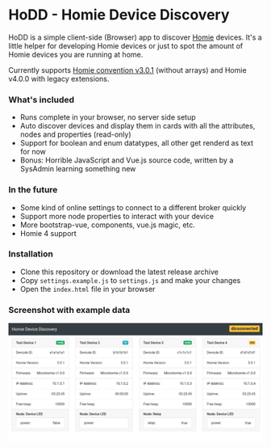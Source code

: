 # HoDD - Homie Device Discovery

HoDD is a simple client-side (Browser) app to discover [Homie](https://homieiot.github.io) devices. It's a little helper for developing Homie devices or just to spot the amount of Homie devices you are running at home.

Currently supports [Homie convention v3.0.1](https://github.com/homieiot/convention/releases/tag/v3.0.1) (without arrays) and Homie v4.0.0 with legacy extensions.


### What's included

* Runs complete in your browser, no server side setup
* Auto discover devices and display them in cards with all the attributes, nodes and properties (read-only)
* Support for boolean and enum datatypes, all other get renderd as text for now
* Bonus: Horrible JavaScript and Vue.js source code, written by a SysAdmin learning something new


### In the future

* Some kind of online settings to connect to a different broker quickly
* Support more node properties to interact with your device
* More bootstrap-vue, components, vue.js magic, etc.
* Homie 4 support


### Installation

* Clone this repository or download the latest release archive
* Copy `settings.example.js` to `settings.js` and make your changes
* Open the `index.html` file in your browser


### Screenshot with example data

![HoDD Screenshot](img/hodd.png)
